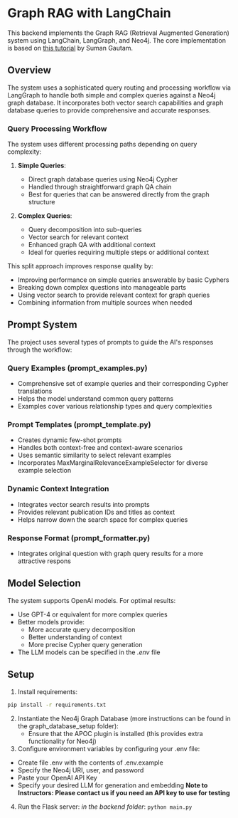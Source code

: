 # Graph RAG with LangChain

This backend implements the Graph RAG (Retrieval Augmented Generation) system using LangChain, LangGraph, and Neo4j. The core implementation is based on [this tutorial](https://medium.com/data-science-in-your-pocket/graphrag-using-langchain-31b1ef8328b9) by Suman Gautam.

## Overview

The system uses a sophisticated query routing and processing workflow via LangGraph to handle both simple and complex queries against a Neo4j graph database. It incorporates both vector search capabilities and graph database queries to provide comprehensive and accurate responses.

### Query Processing Workflow

The system uses different processing paths depending on query complexity:

1. **Simple Queries**: 
   - Direct graph database queries using Neo4j Cypher
   - Handled through straightforward graph QA chain
   - Best for queries that can be answered directly from the graph structure

2. **Complex Queries**:
   - Query decomposition into sub-queries
   - Vector search for relevant context
   - Enhanced graph QA with additional context
   - Ideal for queries requiring multiple steps or additional context

This split approach improves response quality by:
- Improving performance on simple queries answerable by basic Cyphers
- Breaking down complex questions into manageable parts
- Using vector search to provide relevant context for graph queries
- Combining information from multiple sources when needed

## Prompt System

The project uses several types of prompts to guide the AI's responses through the workflow:

### Query Examples (prompt_examples.py)
- Comprehensive set of example queries and their corresponding Cypher translations
- Helps the model understand common query patterns
- Examples cover various relationship types and query complexities

### Prompt Templates (prompt_template.py)
- Creates dynamic few-shot prompts
- Handles both context-free and context-aware scenarios
- Uses semantic similarity to select relevant examples
- Incorporates MaxMarginalRelevanceExampleSelector for diverse example selection

### Dynamic Context Integration
- Integrates vector search results into prompts
- Provides relevant publication IDs and titles as context
- Helps narrow down the search space for complex queries

### Response Format (prompt_formatter.py)
- Integrates original question with graph query results for a more attractive respons

## Model Selection

The system supports OpenAI models. For optimal results:
- Use GPT-4 or equivalent for more complex queries
- Better models provide:
  - More accurate query decomposition
  - Better understanding of context
  - More precise Cypher query generation
- The LLM models can be specified in the *.env* file

## Setup

1. Install requirements:
```bash
pip install -r requirements.txt
```
2. Instantiate the Neo4j Graph Database (more instructions can be found in the graph_database_setup folder):
   - Ensure that the APOC plugin is installed (this provides extra functionality for Neo4j)
3. Configure environment variables by configuring your .env file:
  - Create file .env with the contents of .env.example
  - Specify the Neo4j URI, user, and password
  - Paste your OpenAI API Key
  - Specify your desired LLM for generation and embedding
**Note to Instructors: Please contact us if you need an API key to use for testing**
4. Run the Flask server:
*in the backend folder*:
```python main.py```
